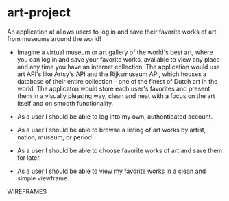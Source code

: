 # art-project
An application at allows users to log in and save their favorite works of art from museums around the world!

- Imagine a virtual museum or art gallery of the world's best art, where you can log in and save your favorite works, available to view any place and any time you have an internet collection. The application would use art API's like Artsy's API and the Rijksmuseum API, which houses a database of their entire collection - one of the finest of Dutch art in the world. The applicaton would store each user's favorites and present them in a visually pleasing way, clean and neat with a focus on the art itself and on smooth functionality.

- As a user I should be able to log into my own, authenticated account.
- As a user I should be able to browse a listing of art works by artist, nation, museum, or period. 
- As a user I should be able to choose favorite works of art and save them for later.
- As a user I should be able to view my favorite works in a clean and simple viewframe.

WIREFRAMES


